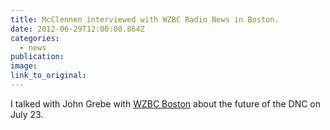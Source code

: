 ```yaml
---
title: McClennen interviewed with WZBC Radio News in Boston.
date: 2012-06-29T12:00:00.864Z
categories: 
  - news
publication:
image:
link_to_original:
---
```



I talked with John Grebe with [WZBC Boston](https://wzbc.org/#archive) about the future of the DNC on July 23.